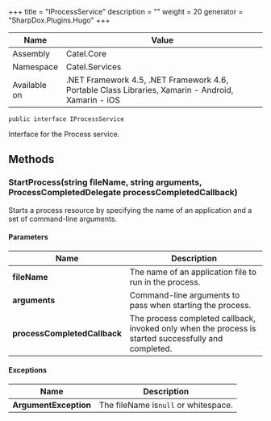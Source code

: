 

+++
title = "IProcessService" 
description = ""
weight = 20
generator = "SharpDox.Plugins.Hugo"
+++

Name|Value
---|---
Assembly|Catel.Core
Namespace|Catel.Services
Available on|.NET Framework 4.5, .NET Framework 4.6, Portable Class Libraries, Xamarin - Android, Xamarin - iOS

```
public interface IProcessService
```

Interface for the Process service.

## Methods

### StartProcess(string fileName, string arguments, ProcessCompletedDelegate processCompletedCallback)

Starts a process resource by specifying the name of an application and a set of command-line arguments.

#### Parameters

Name|Description
---|---
**fileName**|The name of an application file to run in the process.
**arguments**|Command-line arguments to pass when starting the process.
**processCompletedCallback**|The process completed callback, invoked only when the process is started successfully and completed.

#### Exceptions

Name|Description
---|---
**ArgumentException**|The fileName is`null` or whitespace.

